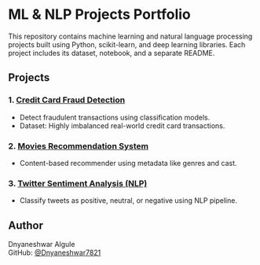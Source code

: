 # ML & NLP Projects Portfolio

This repository contains machine learning and natural language processing projects built using Python, scikit-learn, and deep learning libraries. Each project includes its dataset, notebook, and a separate README.

## Projects

### 1. [Credit Card Fraud Detection](./Credit_Card_Fraud)
- Detect fraudulent transactions using classification models.
- Dataset: Highly imbalanced real-world credit card transactions.

### 2. [Movies Recommendation System](./Movies_Recommendation_System)
- Content-based recommender using metadata like genres and cast.

### 3. [Twitter Sentiment Analysis (NLP)](./Twitter_Sentiment_Analysis_NLP)
- Classify tweets as positive, neutral, or negative using NLP pipeline.

## Author
Dnyaneshwar Algule  
GitHub: [@Dnyaneshwar7821](https://github.com/Dnyaneshwar7821)
